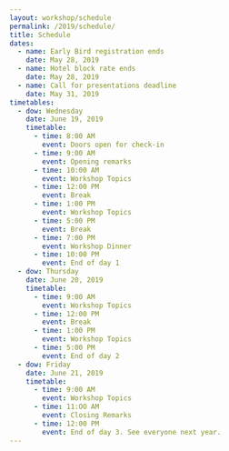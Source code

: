```yaml
---
layout: workshop/schedule
permalink: /2019/schedule/
title: Schedule
dates:
  - name: Early Bird registration ends
    date: May 28, 2019
  - name: Hotel block rate ends
    date: May 28, 2019
  - name: Call for presentations deadline
    date: May 31, 2019
timetables:
  - dow: Wednesday
    date: June 19, 2019
    timetable:
      - time: 8:00 AM
        event: Doors open for check-in
      - time: 9:00 AM
        event: Opening remarks
      - time: 10:00 AM
        event: Workshop Topics
      - time: 12:00 PM
        event: Break
      - time: 1:00 PM
        event: Workshop Topics
      - time: 5:00 PM
        event: Break
      - time: 7:00 PM
        event: Workshop Dinner
      - time: 10:00 PM
        event: End of day 1
  - dow: Thursday
    date: June 20, 2019
    timetable:
      - time: 9:00 AM
        event: Workshop Topics
      - time: 12:00 PM
        event: Break
      - time: 1:00 PM
        event: Workshop Topics
      - time: 5:00 PM
        event: End of day 2
  - dow: Friday
    date: June 21, 2019
    timetable:
      - time: 9:00 AM
        event: Workshop Topics
      - time: 11:OO AM
        event: Closing Remarks
      - time: 12:00 PM
        event: End of day 3. See everyone next year.
---
```

